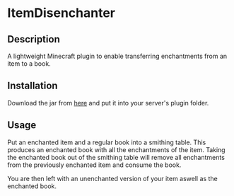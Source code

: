 # ItemDisenchanter

## Description
A lightweight Minecraft plugin to enable transferring enchantments from an item to a book.

## Installation
Download the jar from [here](https://github.com/N15A8/ItemDisenchanter/releases/tag/v1.0) and put it into your server's plugin folder.

## Usage
Put an enchanted item and a regular book into a smithing table. This produces an enchanted book with all the enchantments of the item.
Taking the enchanted book out of the smithing table will remove all enchantments from the previously enchanted item and consume the book.

You are then left with an unenchanted version of your item aswell as the enchanted book.
